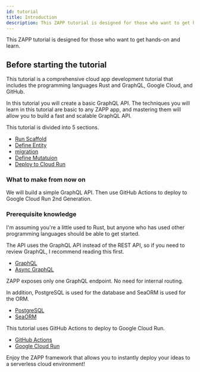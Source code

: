 ```yaml
---
id: tutorial
title: Introduction
description: This ZAPP tutorial is designed for those who want to get hands-on and learn.
---
```


This ZAPP tutorial is designed for those who want to get hands-on and learn.

## Before starting the tutorial

This tutorial is a comprehensive cloud app development tutorial that includes the programming languages Rust and GraphQL, Google Cloud, and GitHub.

In this tutorial you will create a basic GraphQL API. The techniques you will learn in this tutorial are basic to any ZAPP app, and mastering them will allow you to build a fast and scalable GraphQL API.

This tutorial is divided into 5 sections.

- [Run Scaffold](/doc/tutorial/execute-scaffold/)
- [Define Entity](/doc/tutorial/define-entity/)
- [migration](/doc/tutorial/migration/)
- [Define Mutatuion](/doc/tutorial/define-mutation/)
- [Deploy to Cloud Run](/doc/tutorial/deploy-to-cloud-run/)

### What to make from now on

We will build a simple GraphQL API. Then use GitHub Actions to deploy to Google Cloud Run 2nd Generation.

### Prerequisite knowledge

I'm assuming you're a little used to Rust, but anyone who has used other programming languages should be able to get started.

The API uses the GraphQL API instead of the REST API, so if you need to review GraphQL, I recommend reading this first.

- [GraphQL](https://graphql.org/)
- [Async GraphQL](https://github.com/async-graphql/async-graphql)

ZAPP exposes only one GraphQL endpoint. No need for internal routing.

In addition, PostgreSQL is used for the database and SeaORM is used for the ORM.

- [PostgreSQL](https://www.postgresql.org/)
- [SeaORM](https://www.sea-ql.org/SeaORM/)

This tutorial uses GitHub Actions to deploy to Google Cloud Run.

- [GitHub Actions](https://github.com/features/actions)
- [Google Cloud Run](https://cloud.google.com/run)

Enjoy the ZAPP framework that allows you to instantly deploy your ideas to a serverless cloud environment!
